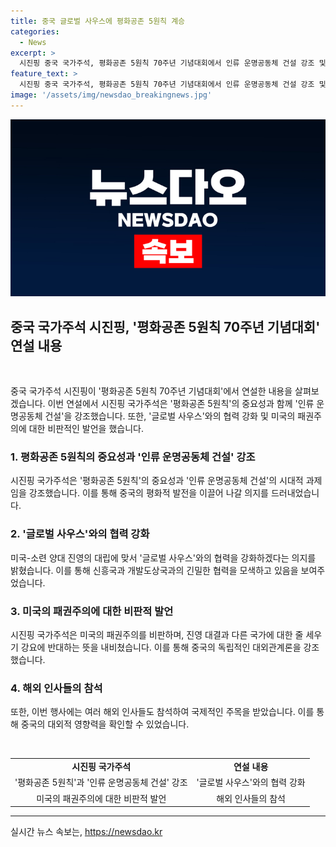 ```yaml
---
title: 중국 글로벌 사우스에 평화공존 5원칙 계승
categories:
  - News
excerpt: >
  시진핑 중국 국가주석, 평화공존 5원칙 70주년 기념대회에서 인류 운명공동체 건설 강조 및 글로벌 사우스와 협력 약속. 냉전시대 비동맹 운동을 연상시키며 중국의 대외관계 전략 강조. 미국의 패권주의 비판과 글로벌 사우스 국가들을 위한 지원 약속 등 소식.
feature_text: >
  시진핑 중국 국가주석, 평화공존 5원칙 70주년 기념대회에서 인류 운명공동체 건설 강조 및 글로벌 사우스와 협력 약속. 냉전시대 비동맹 운동을 연상시키며 중국의 대외관계 전략 강조. 미국의 패권주의 비판과 글로벌 사우스 국가들을 위한 지원 약속 등 소식.
image: '/assets/img/newsdao_breakingnews.jpg'
---
```


<p><img src="/assets/img/newsdao_breakingnews.jpg" alt="pcversion 속보" /></p>

<h2 data-ke-size="size26">중국 국가주석 시진핑, '평화공존 5원칙 70주년 기념대회' 연설 내용</h2>

<p data-ke-size="size16">&nbsp;</p>

<p data-ke-size="size16">중국 국가주석 시진핑이 '평화공존 5원칙 70주년 기념대회'에서 연설한 내용을 살펴보겠습니다. 이번 연설에서 시진핑 국가주석은 '평화공존 5원칙'의 중요성과 함께 '인류 운명공동체 건설'을 강조했습니다. 또한, '글로벌 사우스'와의 협력 강화 및 미국의 패권주의에 대한 비판적인 발언을 했습니다.</p>

<h3><b>1. 평화공존 5원칙의 중요성과 '인류 운명공동체 건설' 강조</b></h3>

<p data-ke-size="size16">시진핑 국가주석은 '평화공존 5원칙'의 중요성과 '인류 운명공동체 건설'의 시대적 과제임을 강조했습니다. 이를 통해 중국의 평화적 발전을 이끌어 나갈 의지를 드러내었습니다.</p>

<h3><b>2. '글로벌 사우스'와의 협력 강화</b></h3>

<p data-ke-size="size16">미국-소련 양대 진영의 대립에 맞서 '글로벌 사우스'와의 협력을 강화하겠다는 의지를 밝혔습니다. 이를 통해 신흥국과 개발도상국과의 긴밀한 협력을 모색하고 있음을 보여주었습니다.</p>

<h3><b>3. 미국의 패권주의에 대한 비판적 발언</b></h3>

<p data-ke-size="size16">시진핑 국가주석은 미국의 패권주의를 비판하며, 진영 대결과 다른 국가에 대한 줄 세우기 강요에 반대하는 뜻을 내비쳤습니다. 이를 통해 중국의 독립적인 대외관계론을 강조했습니다.</p>

<h3><b>4. 해외 인사들의 참석</b></h3>

<p data-ke-size="size16">또한, 이번 행사에는 여러 해외 인사들도 참석하여 국제적인 주목을 받았습니다. 이를 통해 중국의 대외적 영향력을 확인할 수 있었습니다.</p>

<p data-ke-size="size16">&nbsp;</p>

<table>
    <tbody>
        <tr>
            <td style="text-align: center; height: 17px;"><b>시진핑 국가주석</b></td>
            <td style="text-align: center; height: 17px;"><b>연설 내용</b></td>
        </tr>
        <tr>
            <td style="text-align: center; height: 17px;">'평화공존 5원칙'과 '인류 운명공동체 건설' 강조</td>
            <td style="text-align: center; height: 17px;">'글로벌 사우스'와의 협력 강화</td>
        </tr>
        <tr>
            <td style="text-align: center; height: 17px;">미국의 패권주의에 대한 비판적 발언</td>
            <td style="text-align: center; height: 17px;">해외 인사들의 참석</td>
        </tr>
    </tbody>
</table>

<hr>
실시간 뉴스 속보는, <a href="https://newsdao.kr" rel="dofollow">https://newsdao.kr</a>


